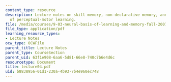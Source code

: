 ```yaml
---
content_type: resource
description: Lecture notes on skill memory, non-declarative memory, and properties
  of perceptual-motor learning.
file: /media/courses/9-03-neural-basis-of-learning-and-memory-fall-2007/b883895601d1230a4b937b4e960ec748_lecture04.pdf
file_type: application/pdf
learning_resource_types:
- Lecture Notes
ocw_type: OCWFile
parent_title: Lecture Notes
parent_type: CourseSection
parent_uid: 63f1e908-6aa6-5d81-66e8-740c7b6e4d6c
resourcetype: Document
title: lecture04.pdf
uid: b8838956-01d1-230a-4b93-7b4e960ec748
---
```

